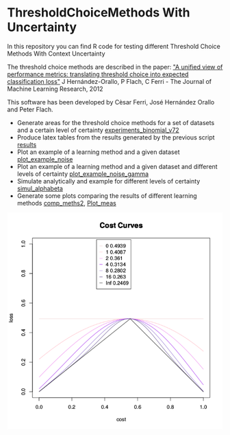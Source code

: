 # ThresholdChoiceMethods With Uncertainty

In this repository you can find R code for testing different Threshold Choice Methods With  Context Uncertainty

The threshold choice methods are described in the paper:
["A unified view of performance metrics: translating threshold choice into expected classification loss"](http://dl.acm.org/citation.cfm?id=2503332)
J Hernández-Orallo, P Flach, C Ferri - The Journal of Machine Learning Research, 2012

This software has been developed by Cèsar Ferri, José Hernández Orallo and Peter Flach.

* Generate areas for the threshold choice methods for a set of datasets and a certain level of certainty [experiments_binomial_v72](experiments_binomial_v72.R)
* Produce latex tables from the results generated by the previous script [results](results.R)
* Plot an example of a learning method and a given dataset [plot_example_noise](plot_example_noise.R)
* Plot an example of a learning method and a given dataset and different levels of certainty [plot_example_noise_gamma](plot_example_noise_gamma.R)
* Simulate analytically and example for different levels of certainty [simul_alphabeta](simul_alphabeta.R)
* Generate some plots comparing the results of different learning methods [comp_meths2](comp_meths2.R), [Plot_meas](Plot_meas.R)

![cost curves with uncertainty](simulatedcurves.png)
